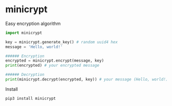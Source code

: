 # minicrypt
Easy encryption algorithm 

```python
import minicrypt

key = minicrypt.generate_key() # random uuid4 hex
message = 'Hello, world!'

###### Encryption
encrypted = minicrypt.encrypt(message, key)
print(encrypted) # your encrypted message

###### Decryption
print(minicrypt.decrypt(encrypted, key)) # your message (Hello, world!) 
```

Install
```
pip3 install minicrypt
```
